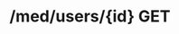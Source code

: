 #  /med/users/{id} GET

<api-endpoint openapi-path="../../../openApi.json" method="GET" endpoint="/med/users/{id}"/>